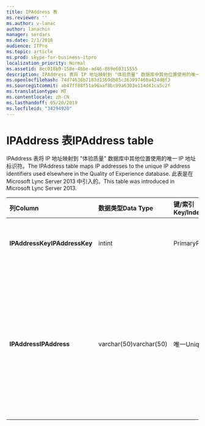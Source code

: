 ```yaml
---
title: IPAddress 表
ms.reviewer: ''
ms.author: v-lanac
author: lanachin
manager: serdars
ms.date: 2/1/2018
audience: ITPro
ms.topic: article
ms.prod: skype-for-business-itpro
localization_priority: Normal
ms.assetid: 8ec018b9-158e-4bbe-ad46-869e60315555
description: IPAddress 表将 IP 地址映射到 "体验质量" 数据库中其他位置使用的唯一 IP 地址标识符。 此表是在 Microsoft Lync Server 2013 中引入的。
ms.openlocfilehash: 74d74636b7183d1369db85c363997460a434d8f3
ms.sourcegitcommit: ab47ff88f51a96aaf8bc99a6303e114d41ca5c2f
ms.translationtype: MT
ms.contentlocale: zh-CN
ms.lasthandoff: 05/20/2019
ms.locfileid: "34294920"
---
```

# <a name="ipaddress-table"></a><span data-ttu-id="9ce27-104">IPAddress 表</span><span class="sxs-lookup"><span data-stu-id="9ce27-104">IPAddress table</span></span>
 
<span data-ttu-id="9ce27-105">IPAddress 表将 IP 地址映射到 "体验质量" 数据库中其他位置使用的唯一 IP 地址标识符。</span><span class="sxs-lookup"><span data-stu-id="9ce27-105">The IPAddress table maps IP addresses to the unique IP address identifiers used elsewhere in the Quality of Experience database.</span></span> <span data-ttu-id="9ce27-106">此表是在 Microsoft Lync Server 2013 中引入的。</span><span class="sxs-lookup"><span data-stu-id="9ce27-106">This table was introduced in Microsoft Lync Server 2013.</span></span>
  
|<span data-ttu-id="9ce27-107">**列**</span><span class="sxs-lookup"><span data-stu-id="9ce27-107">**Column**</span></span>|<span data-ttu-id="9ce27-108">**数据类型**</span><span class="sxs-lookup"><span data-stu-id="9ce27-108">**Data Type**</span></span>|<span data-ttu-id="9ce27-109">**键/索引**</span><span class="sxs-lookup"><span data-stu-id="9ce27-109">**Key/Index**</span></span>|<span data-ttu-id="9ce27-110">**详细信息**</span><span class="sxs-lookup"><span data-stu-id="9ce27-110">**Details**</span></span>|
|:-----|:-----|:-----|:-----|
|<span data-ttu-id="9ce27-111">**IPAddressKey**</span><span class="sxs-lookup"><span data-stu-id="9ce27-111">**IPAddressKey**</span></span> <br/> |<span data-ttu-id="9ce27-112">int</span><span class="sxs-lookup"><span data-stu-id="9ce27-112">int</span></span>  <br/> |<span data-ttu-id="9ce27-113">Primary</span><span class="sxs-lookup"><span data-stu-id="9ce27-113">Primary</span></span>  <br/> |<span data-ttu-id="9ce27-114">指定 IP 地址的唯一标识符。</span><span class="sxs-lookup"><span data-stu-id="9ce27-114">Unique identifier for the specified IP address.</span></span>  <br/> |
|<span data-ttu-id="9ce27-115">**IPAddress**</span><span class="sxs-lookup"><span data-stu-id="9ce27-115">**IPAddress**</span></span> <br/> |<span data-ttu-id="9ce27-116">varchar(50)</span><span class="sxs-lookup"><span data-stu-id="9ce27-116">varchar(50)</span></span>  <br/> |<span data-ttu-id="9ce27-117">唯一</span><span class="sxs-lookup"><span data-stu-id="9ce27-117">Unique</span></span>  <br/> |<span data-ttu-id="9ce27-118">映射到 IpAddressKey 的唯一 IP 地址 (例如, 189.168.1.1)。</span><span class="sxs-lookup"><span data-stu-id="9ce27-118">Unique IP address (for example, 189.168.1.1) that maps to the IpAddressKey.</span></span> <span data-ttu-id="9ce27-119">这可能是 IPv4 地址或 IPv6 地址。</span><span class="sxs-lookup"><span data-stu-id="9ce27-119">This may be either an IPv4 or an IPv6 address.</span></span>  <br/> |
   

